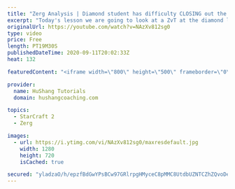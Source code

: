 ```yaml
---
title: "Zerg Analysis | Diamond student has difficulty CLOSING out the MATCH [Starcraft 2]"
excerpt: "Today's lesson we are going to look at a ZvT at the diamond level focusing on the Zerg Analysis. The zerg manages to get into a very strong position but has difficulty closing it out. Let's learn how we can approach this scenario better!  Zerg Analysis | Diamond student has difficulty CLOSING out the"
originalUrl: https://youtube.com/watch?v=NAzXv812sg0
type: video
price: Free
length: PT19M30S
publishedDateTime: 2020-09-11T20:02:33Z
heat: 132

featuredContent: "<iframe width=\"800\" height=\"500\" frameborder=\"0\" src=\"https://www.youtube.com/embed/NAzXv812sg0\" allow=\"accelerometer; autoplay; encrypted-media; gyroscope; picture-in-picture\" allowfullscreen></iframe>"

provider:
  name: HuShang Tutorials
  domain: hushangcoaching.com

topics:
  - StarCraft 2
  - Zerg

images:
  - url: https://i.ytimg.com/vi/NAzXv812sg0/maxresdefault.jpg
    width: 1280
    height: 720
    isCached: true

secured: "yladzaO/h/epzfBdGwYPsBCw97GRlrpgHMyceC8pMMC8UtdbUZNTCZhZQvoDek/q2Am6mD405Djj3tLtVJ4IZNcYyH4smSvzq/MEHGIXecA7+08nM94dRZaT6jRtS7piGmYAN0IrBZ1ihnW8cDLug4mKXVifLFhDR5tEOixh7geLFRWZGfFkZrUmUM+wKdUBa/+DF/L4GwKqLNZYye073QBVFsC8ALSC7TCouo1mtbWP8IeB4XjBVxLTNPen5xDVmcdonAFMFfc8hN+Ug7dBxpcEdlQ0w6U3MSGIgqyu+k4znyUsZjviEyHFJ9ybiibOr4F0O0G3N1QE5o/vuVfUQA7UWKPGi/HrXO7ZbTv6SdBZMs25KwpzOHNA5c25WX7ejcbVMBrM97RaBrV/euJCRw/W6J/sAw3aSWwfwcJ2lds=;K9g8nSvcnVc3I6DVEIbD4w=="
---
```


